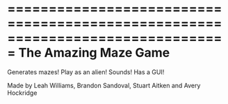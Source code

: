 ===============================================================================
The Amazing Maze Game
===============================================================================
Generates mazes!
Play as an alien!
Sounds!
Has a GUI!




Made by Leah Williams, Brandon Sandoval, Stuart Aitken and Avery Hockridge
